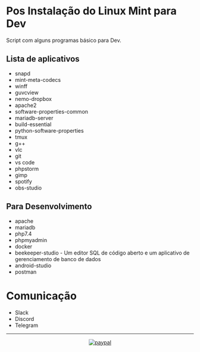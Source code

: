 # Pos Instalação do Linux Mint para Dev

Script com alguns programas básico para Dev.

## Lista de aplicativos
* snapd
* mint-meta-codecs
* winff
* guvcview
* nemo-dropbox
* apache2
* software-properties-common
* mariadb-server
* build-essential
* python-software-properties
* tmux
* g++
* vlc
* git
* vs code
* phpstorm
* gimp
* spotify
* obs-studio


## Para Desenvolvimento

* apache
* mariadb
* php7.4
* phpmyadmin
* docker
* beekeeper-studio - Um editor SQL de código aberto e um aplicativo de gerenciamento de banco de dados
* android-studio
* postman

# Comunicação

* Slack
* Discord
* Telegram

---

[<center>![paypal](https://www.paypalobjects.com/pt_BR/BR/i/btn/btn_donateCC_LG.gif)</center>](https://www.paypal.com/cgi-bin/webscr?cmd=_donations&business=HHNQ5QLTASEJS&currency_code=BRL&source=url)
